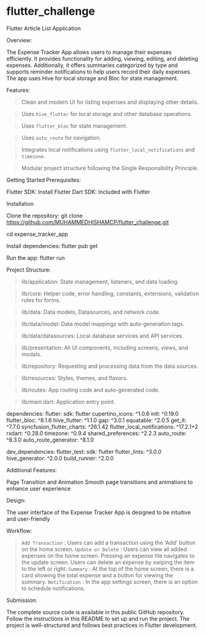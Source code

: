 # flutter_challenge

Flutter Article List Application

Overview:

The Expense Tracker App allows users to manage their expenses efficiently. It provides functionality for adding, viewing, editing, and deleting expenses. Additionally, it offers summaries categorized by type and supports reminder notifications to help users record their daily expenses. The app uses Hive for local storage and Bloc for state management.


Features:

> Clean and modern UI for listing expenses and displaying other details.

> Uses `hive_flutter` for local storage and other database operations.

> Uses `flutter_bloc` for state management.

> Uses `auto_route` for navigation.

> Integrates local notifications using `flutter_local_notifications` and `timezone`.

> Modular project structure following the Single Responsibility Principle.


Getting Started
Prerequisites:

Flutter SDK: Install Flutter
Dart SDK: Included with Flutter

Installation

Clone the repository:
git clone https://github.com/MUHAMMEDHISHAMCP/flutter_challenge.git

cd expense_tracker_app


Install dependencies:
flutter pub get

Run the app:
flutter run

Project Structure:

> lib/application: State management, listeners, and data loading.

> lib/core: Helper code, error handling, constants, extensions, validation rules for forms.

> lib/data: Data models, Datasources, and network code.

> lib/data/model: Data model mappings with auto-generation tags.

> lib/data/datasources: Local database services and API services.

> lib/presentation: All UI components, including screens, views, and modals.

> lib/repository: Requesting and processing data from the data sources.

> lib/resources: Styles, themes, and flavors.

> lib/routes: App routing code and auto-generated code.

> lib/main.dart: Application entry point.


dependencies:
  flutter:
    sdk: flutter
  cupertino_icons: ^1.0.6
  intl: ^0.19.0
  flutter_bloc: ^8.1.6
  hive_flutter: ^1.1.0
  gap: ^3.0.1
  equatable: ^2.0.5
  get_it: ^7.7.0
  syncfusion_flutter_charts: ^26.1.42
  flutter_local_notifications: ^17.2.1+2
  rxdart: ^0.28.0
  timezone: ^0.9.4
  shared_preferences: ^2.2.3
  auto_route: ^8.3.0
  auto_route_generator: ^8.1.0


dev_dependencies:
  flutter_test:
    sdk: flutter
  flutter_lints: ^3.0.0
  hive_generator: ^2.0.0
  build_runner: ^2.0.0


Additional Features:

Page Transition and Animation
Smooth page transitions and animations to enhance user experience



Design:

The user interface of the Expense Tracker App is designed to be intuitive and user-friendly


Workflow:

> `Add Transaction` : Users can add a transaction using the 'Add' button on the home screen.
> `Update or Delete` : Users can view all added expenses on the home screen. Pressing an expense tile navigates to the update screen. Users can delete an expense by swiping the item to the left or right.
> `Summary` : At the top of the home screen, there is a card showing the total expense and a button for viewing the summary.
> `Notification` : In the app settings screen, there is an option to schedule notifications.



Submission:

The complete source code is available in this public GitHub repository. Follow the instructions in this README to set up and run the project. The project is well-structured and follows best practices in Flutter development.
